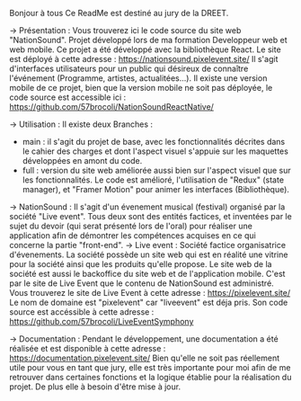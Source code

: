 Bonjour à tous
Ce ReadMe est destiné au jury de la DREET.

-> Présentation : 
Vous trouverez ici le code source du site web "NationSound". Projet développé lors de ma formation Developpeur web et web mobile.
Ce projet a été développé avec la bibliothèque React. Le site est déployé à cette adresse : https://nationsound.pixelevent.site/
Il s'agit d'interfaces utilisateurs pour un public qui désireux de connaître l'événement (Programme, artistes, actualitées...).
Il existe une version mobile de ce projet, bien que la version mobile ne soit pas déployée, le code source est accessible ici :  https://github.com/57brocoli/NationSoundReactNative/

-> Utilisation :
Il existe deux Branches :
- main : il s'agit du projet de base, avec les fonctionnalités décrites dans le cahier des charges et dont l'aspect visuel s'appuie sur les maquettes développées en amont du code.
- full : version du site web améliorée aussi bien sur l'aspect visuel que sur les fonctionnalités. Le code est amélioré, l'utilisation de "Redux" (state manager), et "Framer Motion" pour animer les interfaces (Bibliothèque).

-> NationSound :
Il s'agit d'un évenement musical (festival) organisé par la société "Live event". Tous deux sont des entités factices, et inventées par le sujet du devoir (qui serat présenté lors de l'oral) pour réaliser une application afin de démontrer les compétences acquises en ce qui concerne la partie "front-end".
-> Live event : 
Société factice organisatrice d'évenements. 
La société possède un site web qui est en réalité une vitrine pour la société ainsi que les produits qu'elle propose.
Le site web de la société est aussi le backoffice du site web et de l'application mobile. 
C'est par le site de Live Event que le contenu de NationSound est administré.
Vous trouverez le site de Live Event à cette adresse : https://pixelevent.site/
Le nom de domaine est "pixelevent" car "liveevent" est déja pris. Son code source est accéssible à cette adresse : https://github.com/57brocoli/LiveEventSymphony

-> Documentation :
Pendant le développement, une documentation a été réalisée et est disponible à cette adresse : https://documentation.pixelevent.site/
Bien qu'elle ne soit pas réellement utile pour vous en tant que jury, elle est très importante pour moi afin de me retrouver dans certaines fonctions et la logique établie pour la réalisation du projet. De plus elle à besoin d'être mise à jour.
